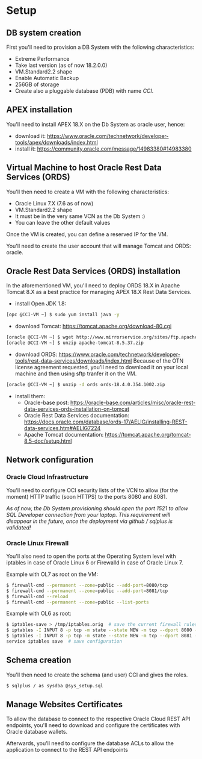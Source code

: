 # Setup
## DB system creation
First you'll need to provision a DB System with the following characteristics:
- Extreme Performance
- Take last version (as of now 18.2.0.0)
- VM.Standard2.2 shape
- Enable Automatic Backup
- 256GB of storage
- Create also a pluggable database (PDB) with name *CCI*.

## APEX installation
You'll need to install APEX 18.X on the Db System as oracle user, hence:
- download it: https://www.oracle.com/technetwork/developer-tools/apex/downloads/index.html
- install it: https://community.oracle.com/message/14983380#14983380

## Virtual Machine to host Oracle Rest Data Services (ORDS)
You'll then need to create a VM with the following characteristics:
- Oracle Linux 7.X (7.6 as of now)
- VM.Standard2.2 shape
- It must be in the very same VCN as the Db System :)
- You can leave the other default values

Once the VM is created, you can define a reserved IP for the VM.

You'll need to create the user account that will manage Tomcat and ORDS: oracle.

## Oracle Rest Data Services (ORDS) installation
In the aforementioned VM, you'll need to deploy ORDS 18.X in Apache Tomcat 8.X as a best practice for managing APEX 18.X Rest Data Services. 

- install Open JDK 1.8:
```Bash
[opc @CCI-VM ~] $ sudo yum install java -y
```

- download Tomcat: https://tomcat.apache.org/download-80.cgi
```Bash
[oracle @CCI-VM ~] $ wget http://www.mirrorservice.org/sites/ftp.apache.org/tomcat/tomcat-8/v8.5.37/bin/apache-tomcat-8.5.37.zip
[oracle @CCI-VM ~] $ unzip apache-tomcat-8.5.37.zip
```

- download ORDS: https://www.oracle.com/technetwork/developer-tools/rest-data-services/downloads/index.html
  Because of the OTN license agreement requested, you'll need to download it on your local machine and then using sftp tranfer it on the VM.
```Bash
[oracle @CCI-VM ~] $ unzip -d ords ords-18.4.0.354.1002.zip
```

- install them:
  - Oracle-base post: https://oracle-base.com/articles/misc/oracle-rest-data-services-ords-installation-on-tomcat
  - Oracle Rest Data Services documentation: https://docs.oracle.com/database/ords-17/AELIG/installing-REST-data-services.htm#AELIG7224
  - Apache Tomcat documentation: https://tomcat.apache.org/tomcat-8.5-doc/setup.html
  

## Network configuration

### Oracle Cloud Infrastructure
You'll need to configure OCI security lists of the VCN to allow (for the moment) HTTP traffic (soon HTTPS) to the ports 8080 and 8081.

*As of now, the Db System provisioning should open the port 1521 to allow SQL Developer connection from your laptop. This requirement will disappear in the future, once the deployment via github / sqlplus is validated!*

### Oracle Linux Firewall
You'll also need to open the ports at the Operating System level with iptables in case of Oracle Linux 6 or Firewalld in case of Oracle Linux 7.

Example with OL7 as root on the VM:
```Bash
$ firewall-cmd --permanent --zone=public --add-port=8080/tcp
$ firewall-cmd --permanent --zone=public --add-port=8081/tcp
$ firewall-cmd --reload
$ firewall-cmd --permanent --zone=public --list-ports
```

Example with OL6 as root:
```Bash
$ iptables-save > /tmp/iptables.orig  # save the current firewall rules
$ iptables -I INPUT 8 -p tcp -m state --state NEW -m tcp --dport 8080 -j ACCEPT -m comment --comment "Required for APEX"
$ iptables -I INPUT 8 -p tcp -m state --state NEW -m tcp --dport 8081 -j ACCEPT -m comment --comment "Required for ORDS with Tomcat"
service iptables save  # save configuration
```

## Schema creation
You'll then need to create the schema (and user) CCI and gives the roles.

```Bash
$ sqlplus / as sysdba @sys_setup.sql
```

## Manage Websites Certificates
To allow the database to connect to the respective Oracle Cloud REST API endpoints, you'll need to download and configure the certificates with Oracle database wallets.

Afterwards, you'll need to configure the database ACLs to allow the application to connect to the REST API endpoints 
